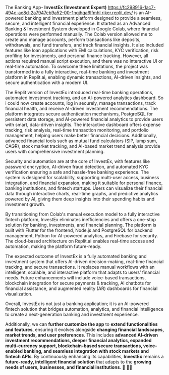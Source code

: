 The Banking App- **InvestEx (Investment Expert)** https://fc298916-1ac7-494c-ae8d-2a7947eb9a52-00-1nqjhqa6lfmhl.riker.replit.dev/ is an AI-powered banking and investment platform designed to provide a seamless, secure, and intelligent financial experience. It started as an Advanced Banking & Investment System developed in Google Colab, where financial operations were performed manually. The Colab version allowed me to create and manage accounts, perform transactions like deposits, withdrawals, and fund transfers, and track financial insights. It also included features like loan applications with EMI calculations, KYC verification, risk profiling for investments, and personal finance tracking. However, all actions required manual script execution, and there was no interactive UI or real-time automation. To overcome these limitations, the project was transformed into a fully interactive, real-time banking and investment platform in Replit.ai, enabling dynamic transactions, AI-driven insights, and secure authentication with a modern UI.

The Replit version of InvestEx introduced real-time banking operations, automated investment tracking, and an AI-powered analytics dashboard. So i could now create accounts, log in securely, manage transactions, track financial health, and receive AI-driven investment recommendations. The platform integrates secure authentication mechanisms, PostgreSQL for persistent data storage, and AI-powered financial analytics to provide users with smart, data-driven insights. The interactive dashboard offers expense tracking, risk analysis, real-time transaction monitoring, and portfolio management, helping users make better financial decisions. Additionally, advanced financial tools such as mutual fund calculators (SIP, lump sum, CAGR), stock market tracking, and AI-based market trend analysis provide users with comprehensive investment planning.

Security and automation are at the core of InvestEx, with features like password encryption, AI-driven fraud detection, and automated KYC verification ensuring a safe and hassle-free banking experience. The system is designed for scalability, supporting multi-user access, business integration, and financial expansion, making it suitable for personal finance, banking institutions, and fintech startups. Users can visualize their financial data through interactive charts, real-time graphs, and predictive analytics powered by AI, giving them deep insights into their spending habits and investment growth.

By transitioning from Colab's manual execution model to a fully interactive fintech platform, InvestEx eliminates inefficiencies and offers a one-stop solution for banking, investments, and financial planning. The platform is built with Flutter for the frontend, Node.js and PostgreSQL for backend management, Python for AI-powered analytics, and Firebase for security. The cloud-based architecture on Replit.ai enables real-time access and automation, making the platform future-ready.

The expected outcome of InvestEx is a fully automated banking and investment system that offers AI-driven decision-making, real-time financial tracking, and secure transactions. It replaces manual workflows with an intelligent, scalable, and interactive platform that adapts to users’ financial needs. Future enhancements will include voice-based transactions, blockchain integration for secure payments & tracking, AI chatbots for financial assistance, and augmented reality (AR) dashboards for financial visualization.

Overall, InvestEx is not just a banking application; it is an AI-powered fintech solution that bridges automation, analytics, and financial intelligence to create a next-generation banking and investment experience.

Additionally, we can **further customize the app** to **extend functionalities and features**, ensuring it evolves alongside **changing financial landscapes, market trends, and user preferences**. This includes **advanced AI-driven investment recommendations, deeper financial analytics, expanded multi-currency support, blockchain-based secure transactions, voice-enabled banking, and seamless integration with stock markets and fintech APIs**. By continuously enhancing its capabilities, **InvestEx** remains a **future-ready, intelligent financial solution** that adapts to the **growing needs of users, businesses, and financial institutions**. 🚀 🚀🔥
